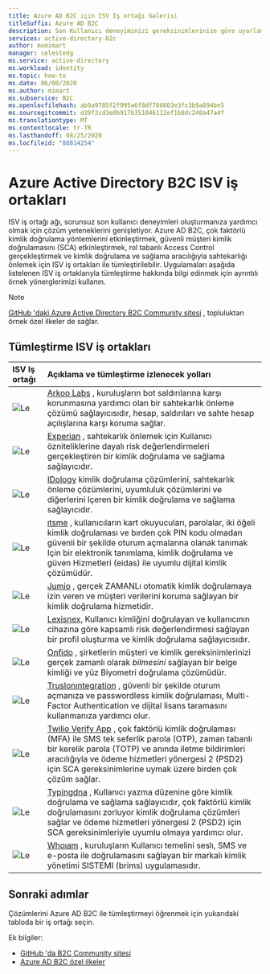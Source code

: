 ```yaml
---
title: Azure AD B2C için ISV Iş ortağı Galerisi
titleSuffix: Azure AD B2C
description: Son Kullanıcı deneyiminizi gereksinimlerinize göre uyarlamak için ISV iş ortaklarımız ile tümleştirmeyi öğrenin. İş ortağı ağımız çözüm olanaklarımızı genişletiyor; MFA 'yı etkinleştirme, güvenli müşteri kimlik doğrulaması, rol tabanlı Access Control; Kimlik doğrulama yazım denetimi aracılığıyla sahtekarlık ile mücadele edin.
services: active-directory-b2c
author: msmimart
manager: celestedg
ms.service: active-directory
ms.workload: identity
ms.topic: how-to
ms.date: 06/08/2020
ms.author: mimart
ms.subservice: B2C
ms.openlocfilehash: ab9a9785f2f995a6f8df766603e3fc3b9a894be5
ms.sourcegitcommit: d39f2cd3e0b917b351046112ef1b8dc240a47a4f
ms.translationtype: MT
ms.contentlocale: tr-TR
ms.lasthandoff: 08/25/2020
ms.locfileid: "88814254"
---
```

# <a name="azure-active-directory-b2c-isv-partners"></a>Azure Active Directory B2C ISV iş ortakları

ISV iş ortağı ağı, sorunsuz son kullanıcı deneyimleri oluşturmanıza yardımcı olmak için çözüm yeteneklerini genişletiyor. Azure AD B2C, çok faktörlü kimlik doğrulama yöntemlerini etkinleştirmek, güvenli müşteri kimlik doğrulamasını (SCA) etkinleştirmek, rol tabanlı Access Control gerçekleştirmek ve kimlik doğrulama ve sağlama aracılığıyla sahtekarlığı önlemek için ISV iş ortakları ile tümleştirilebilir. Uygulamaları aşağıda listelenen ISV iş ortaklarıyla tümleştirme hakkında bilgi edinmek için ayrıntılı örnek yönerglerimizi kullanın.

>[!NOTE]
>[GitHub 'daki Azure Active Directory B2C Community sitesi](https://azure-ad-b2c.github.io/azureadb2ccommunity.io/) , topluluktan örnek özel ilkeler de sağlar.

## <a name="integration-isv-partners"></a>Tümleştirme ISV iş ortakları

| ISV Iş ortağı | Açıklama ve tümleştirme izlenecek yolları  |
| :--- | :--- |
| ![Le](./media/partner-gallery/arkose-logo.png) | [Arkoo Labs](./partner-arkose-labs.md) , kuruluşların bot saldırılarına karşı korunmasına yardımcı olan bir sahtekarlık önleme çözümü sağlayıcısıdır, hesap, saldırıları ve sahte hesap açılışlarına karşı koruma sağlar.
| ![Le](./media/partner-gallery/experian-logo.png) | [Experian](./partner-experian.md) , sahtekarlık önlemek için Kullanıcı özniteliklerine dayalı risk değerlendirmeleri gerçekleştiren bir kimlik doğrulama ve sağlama sağlayıcıdır.|
| ![Le](./media/partner-gallery/idology-logo.png) | [IDology](./partner-idology.md) kimlik doğrulama çözümlerini, sahtekarlık önleme çözümlerini, uyumluluk çözümlerini ve diğerlerini Içeren bir kimlik doğrulama ve sağlama sağlayıcıdır.|
| ![Le](./media/partner-gallery/itsme-logo.png) | [ıtsme](./partner-itsme.md) , kullanıcıların kart okuyucuları, parolalar, iki öğeli kimlik doğrulaması ve bırden çok PIN kodu olmadan güvenli bir şekilde oturum açmalarına olanak tanımak Için bir elektronik tanımlama, kimlik doğrulama ve güven Hizmetleri (eidas) ile uyumlu dijital kimlik çözümüdür. |
| ![Le](./media/partner-gallery/jumio-logo.png) | [Jumio](./partner-jumio.md) , gerçek ZAMANLı otomatik kimlik doğrulamaya izin veren ve müşteri verilerini koruma sağlayan bir kimlik doğrulama hizmetidir. |
| ![Le](./media/partner-gallery/lexisnexis-logo.png) | [Lexisnex,](./partner-lexisnexis.md) Kullanıcı kimliğini doğrulayan ve kullanıcının cihazına göre kapsamlı risk değerlendirmesi sağlayan bir profil oluşturma ve kimlik doğrulama sağlayıcısıdır. |
| ![Le](./media/partner-gallery/onfido-logo.png) | [Onfido](./partner-onfido.md) , şirketlerin müşteri ve kimlik gereksinimlerinizi gerçek zamanlı olarak *bilmesini* sağlayan bir belge kimliği ve yüz Biyometri doğrulama çözümüdür.  |
| ![Le](./media/partner-gallery/trusona-logo.png) | [Truslonıntegration](./partner-trusona.md) , güvenli bir şekilde oturum açmanıza ve passwordless kimlik doğrulaması, Multi-Factor Authentication ve dijital lisans taramasını kullanmanıza yardımcı olur.|
| ![Le](./media/partner-gallery/twilio-logo.png) | [Twilio Verify App](./partner-twilio.md) , çok faktörlü kimlik doğrulaması (MFA) ile SMS tek seferlik parola (OTP), zaman tabanlı bir kerelik parola (TOTP) ve anında iletme bildirimleri aracılığıyla ve ödeme hizmetleri yönergesi 2 (PSD2) için SCA gereksinimlerine uymak üzere birden çok çözüm sağlar.|
| ![Le](./media/partner-gallery/typingdna-logo.png) | [Typingdna](./partner-typingdna.md) , Kullanıcı yazma düzenine göre kimlik doğrulama ve sağlama sağlayıcıdır, çok faktörlü kimlik doğrulamasını zorluyor kimlik doğrulama çözümleri sağlar ve ödeme hizmetleri yönergesi 2 (PSD2) için SCA gereksinimleriyle uyumlu olmaya yardımcı olur. |
| ![Le](./media/partner-gallery/whoiam-logo.png) | [Whoıam](./partner-whoiam.md) , kuruluşların Kullanıcı temelini seslı, SMS ve e-posta ile doğrulamasını sağlayan bir markalı kimlik yönetimi SISTEMI (brims) uygulamasıdır. 

## <a name="next-steps"></a>Sonraki adımlar

Çözümlerini Azure AD B2C ile tümleştirmeyi öğrenmek için yukarıdaki tabloda bir iş ortağı seçin.

Ek bilgiler:

- [GitHub 'da B2C Community sitesi](https://azure-ad-b2c.github.io/azureadb2ccommunity.io/)
- [Azure AD B2C özel ilkeler](custom-policy-overview.md)
